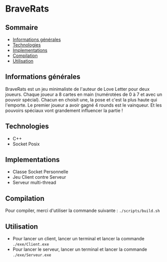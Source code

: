 # BraveRats
## Sommaire
* [Informations générales](#informations-générales)
* [Technologies](#technologies)
* [Implementations](#implementations)
* [Compilation](#compilation)
* [Utilisation](#utilisation)

## Informations générales
BraveRats est un jeu minimaliste de l'auteur de Love Letter pour deux joueurs. Chaque joueur a 8 cartes en main (numérotées de 0 à 7 et avec un pouvoir spécial). Chacun en choisit une, la pose et c'est la plus haute qui l'emporte. Le premier joueur a avoir gagné 4 rounds est le vainqueur.  Et les pouvoirs spéciaux vont grandement influencer la partie !

## Technologies
* C++
* Socket Posix

## Implementations
* Classe Socket Personnelle
* Jeu Client contre Serveur
* Serveur multi-thread

## Compilation
Pour compiler, merci d'utiliser la commande suivante : `./scripts/build.sh`

## Utilisation
* Pour lancer un client, lancer un terminal et lancer la commande `./exe/Client.exe`
* Pour lancer le serveur, lancer un terminal et lancer la commande `./exe/Serveur.exe`
